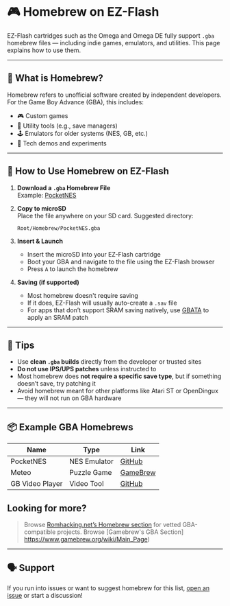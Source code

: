 # 🎮 Homebrew on EZ-Flash

EZ-Flash cartridges such as the Omega and Omega DE fully support `.gba` homebrew files — including indie games, emulators, and utilities. This page explains how to use them.

---

## 🧩 What is Homebrew?

Homebrew refers to unofficial software created by independent developers. For the Game Boy Advance (GBA), this includes:

- 🎮 Custom games
- 🧰 Utility tools (e.g., save managers)
- 🕹️ Emulators for older systems (NES, GB, etc.)
- 🎨 Tech demos and experiments

---

## 📂 How to Use Homebrew on EZ-Flash

1. **Download a `.gba` Homebrew File**  
   Example: [PocketNES](https://github.com/pinobatch/pocketnes)

2. **Copy to microSD**  
   Place the file anywhere on your SD card. Suggested directory:
   ```
   Root/Homebrew/PocketNES.gba
   ```

3. **Insert & Launch**
   - Insert the microSD into your EZ-Flash cartridge
   - Boot your GBA and navigate to the file using the EZ-Flash browser
   - Press `A` to launch the homebrew

4. **Saving (if supported)**
   - Most homebrew doesn't require saving
   - If it does, EZ-Flash will usually auto-create a `.sav` file
   - For apps that don’t support SRAM saving natively, use [GBATA](https://www.romhacking.net/utilities/601/) to apply an SRAM patch

---

## 🧠 Tips

- Use **clean `.gba` builds** directly from the developer or trusted sites
- **Do not use IPS/UPS patches** unless instructed to
- Most homebrew does **not require a specific save type**, but if something doesn’t save, try patching it
- Avoid homebrew meant for other platforms like Atari ST or OpenDingux — they will not run on GBA hardware

---

## 📦 Example GBA Homebrews

| Name              | Type         | Link |
|-------------------|--------------|------|
| PocketNES         | NES Emulator | [GitHub](https://github.com/pinobatch/pocketnes) |
| Meteo             | Puzzle Game  | [GameBrew](https://www.gamebrew.org/wiki/Meteo_Avi-2-GBA) |
| GB Video Player  | Video Tool   | [GitHub](https://github.com/LIJI32/GBVideoPlayer) |

## Looking for more?

> Browse [Romhacking.net’s Homebrew section](https://www.romhacking.net/homebrew/) for vetted GBA-compatible projects.
> Browse [Gamebrew's GBA Section] https://www.gamebrew.org/wiki/Main_Page)

---

## 🗣️ Support

If you run into issues or want to suggest homebrew for this list, [open an issue](https://github.com/ChimeraGaming/GBA-EZ-Flash-2025-Guide/issues) or start a discussion!
